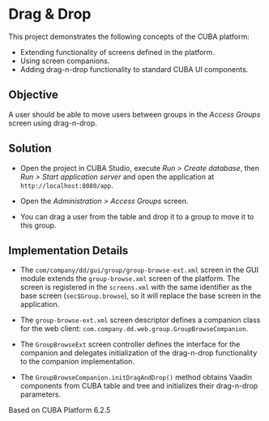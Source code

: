 # Drag & Drop

This project demonstrates the following concepts of the CUBA platform:

* Extending functionality of screens defined in the platform.
* Using screen companions.
* Adding drag-n-drop functionality to standard CUBA UI components.
 
## Objective

A user should be able to move users between groups in the _Access Groups_ screen using drag-n-drop.

## Solution

* Open the project in CUBA Studio, execute _Run > Create database_, then _Run > Start application server_ and open the application at `http://localhost:8080/app`.

* Open the _Administration > Access Groups_ screen.

* You can drag a user from the table and drop it to a group to move it to this group.

## Implementation Details

* The `com/company/dd/gui/group/group-browse-ext.xml` screen in the GUI module extends the `group-browse.xml` screen of the platform. The screen is registered in the `screens.xml` with the same identifier as the base screen (`sec$Group.browse`), so it will replace the base screen in the application.      

* The `group-browse-ext.xml` screen descriptor defines a companion class for the web client: `com.company.dd.web.group.GroupBrowseCompanion`.

* The `GroupBrowseExt` screen controller defines the interface for the companion and delegates initialization of the drag-n-drop functionality to the companion implementation.

* The `GroupBrowseCompanion.initDragAndDrop()` method obtains Vaadin components from CUBA table and tree and initializes their drag-n-drop parameters.

Based on CUBA Platform 6.2.5